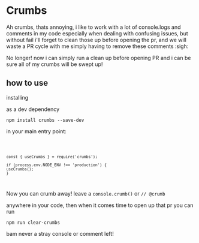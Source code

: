# Crumbs

Ah crumbs, thats annoying, i like to work with a lot of console.logs and comments in my code especially when dealing with confusing issues, but without fail i'll forget to clean those up before opening the pr, and we will waste a PR cycle with me simply having to remove these comments :sigh:

No longer! now i can simply run a clean up before opening PR and i can be sure all of my crumbs will be swept up!

## how to use

installing

as a dev dependency 

`npm install crumbs --save-dev`

in your main entry point:

<code>

    const { useCrumbs } = require('crumbs');

    if (process.env.NODE_ENV !== 'production') {
    useCrumbs();
    }
</code>

Now you can crumb away! leave
a `console.crumb()` or `// @crumb `

anywhere in your code, then when it comes time to open up that pr you can run

`npm run clear-crumbs`

bam never a stray console or comment left! 

